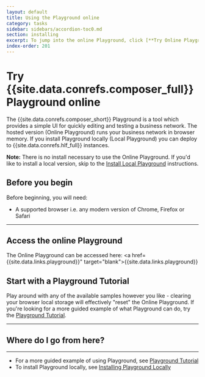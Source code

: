```yaml
---
layout: default
title: Using the Playground online
category: tasks
sidebar: sidebars/accordion-toc0.md
section: installing
excerpt: To jump into the online Playground, click [**Try Online Playground**](../installing/getting-started-with-playground.html) here or in the table of contents on the left.
index-order: 201
---
```


# Try {{site.data.conrefs.composer_full}} Playground online

The {{site.data.conrefs.composer_short}} Playground is a tool which provides a simple UI for quickly editing and testing a business network. The hosted version (Online Playground) runs your business network in browser memory.  If you install Playground locally (Local Playground) you can deploy to {{site.data.conrefs.hlf_full}} instances.

**Note:** There is no install necessary to use the Online Playground.  If you'd like to install a local version, skip to the [Install Local Playground](./using-playground-locally.html) instructions.

## Before you begin

Before beginning, you will need:

* A supported browser i.e. any modern version of Chrome, Firefox or Safari

---

## Access the online Playground

The Online Playground can be accessed here: <a href={{site.data.links.playground}}" target="blank">{{site.data.links.playground}}</a>

## Start with a Playground Tutorial

Play around with any of the available samples however you like - clearing your browser local storage will effectively "reset" the Online Playground.  If you're looking for a more guided example of what Playground can do, try the [Playground Tutorial](../tutorials/playground-tutorial.html).

---

## Where do I go from here?

---

* For a more guided example of using Playground, see [Playground Tutorial](../tutorials/playground-tutorial.html)
* To install Playground locally, see [Installing Playground Locally](./using-playground-locally.html)
